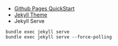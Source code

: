 * [Github Pages QuickStart](https://docs.github.com/en/pages/quickstart)
* [Jekyll Theme](https://github.com/Stavrospanakakis/jekyll-cv)
* Jekyll Serve
````
bundle exec jekyll serve
bundle exec jekyll serve --force-polling
````
